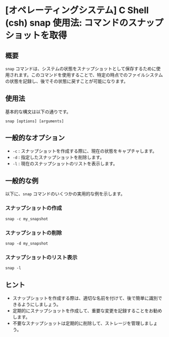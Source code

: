 # [オペレーティングシステム] C Shell (csh) snap 使用法: コマンドのスナップショットを取得

## 概要
`snap` コマンドは、システムの状態をスナップショットとして保存するために使用されます。このコマンドを使用することで、特定の時点でのファイルシステムの状態を記録し、後でその状態に戻すことが可能になります。

## 使用法
基本的な構文は以下の通りです。

```
snap [options] [arguments]
```

## 一般的なオプション
- `-c` : スナップショットを作成する際に、現在の状態をキャプチャします。
- `-d` : 指定したスナップショットを削除します。
- `-l` : 現在のスナップショットのリストを表示します。

## 一般的な例
以下に、`snap` コマンドのいくつかの実用的な例を示します。

### スナップショットの作成
```csh
snap -c my_snapshot
```

### スナップショットの削除
```csh
snap -d my_snapshot
```

### スナップショットのリスト表示
```csh
snap -l
```

## ヒント
- スナップショットを作成する際は、適切な名前を付けて、後で簡単に識別できるようにしましょう。
- 定期的にスナップショットを作成して、重要な変更を記録することをお勧めします。
- 不要なスナップショットは定期的に削除して、ストレージを管理しましょう。